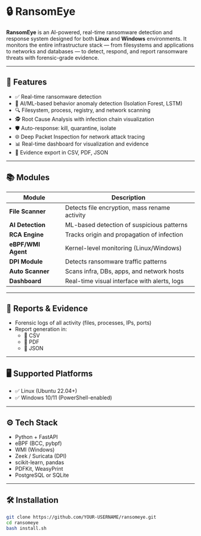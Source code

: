 # 🔒 RansomEye

**RansomEye** is an AI-powered, real-time ransomware detection and response system designed for both **Linux** and **Windows** environments. It monitors the entire infrastructure stack — from filesystems and applications to networks and databases — to detect, respond, and report ransomware threats with forensic-grade evidence.

---

## 🚀 Features

- ✅ Real-time ransomware detection
- 🤖 AI/ML-based behavior anomaly detection (Isolation Forest, LSTM)
- 🔍 Filesystem, process, registry, and network scanning
- 🕵️ Root Cause Analysis with infection chain visualization
- 🛡️ Auto-response: kill, quarantine, isolate
- 🌐 Deep Packet Inspection for network attack tracing
- 📊 Real-time dashboard for visualization and evidence
- 📁 Evidence export in CSV, PDF, JSON

---

## 📚 Modules

| Module             | Description |
|--------------------|-------------|
| **File Scanner**   | Detects file encryption, mass rename activity |
| **AI Detection**   | ML-based detection of suspicious patterns |
| **RCA Engine**     | Tracks origin and propagation of infection |
| **eBPF/WMI Agent** | Kernel-level monitoring (Linux/Windows) |
| **DPI Module**     | Detects ransomware traffic patterns |
| **Auto Scanner**   | Scans infra, DBs, apps, and network hosts |
| **Dashboard**      | Real-time visual interface with alerts, logs |

---

## 📄 Reports & Evidence

- Forensic logs of all activity (files, processes, IPs, ports)
- Report generation in:
  - 📑 CSV
  - 📘 PDF
  - 🧾 JSON

---

## 🖥️ Supported Platforms

- ✅ Linux (Ubuntu 22.04+)
- ✅ Windows 10/11 (PowerShell-enabled)

---

## ⚙️ Tech Stack

- Python + FastAPI
- eBPF (BCC, pybpf)
- WMI (Windows)
- Zeek / Suricata (DPI)
- scikit-learn, pandas
- PDFKit, WeasyPrint
- PostgreSQL or SQLite

---

## 🛠️ Installation

```bash
git clone https://github.com/YOUR-USERNAME/ransomeye.git
cd ransomeye
bash install.sh
